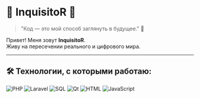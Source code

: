 # 👾 InquisitoR 👾

> "Код — это мой способ заглянуть в будущее." 🌌

Привет! Меня зовут **InquisitoR**.  
Живу на пересечении реального и цифрового мира.

---

## 🛠️ Технологии, с которыми работаю:

![PHP](https://img.shields.io/badge/-PHP-777BB4?style=for-the-badge&logo=php&logoColor=white)
![Laravel](https://img.shields.io/badge/-LARAVEL-f61500?style=for-the-badge&logo=Laravel&logoColor=white)
![SQL](https://img.shields.io/badge/-SQL-4479A1?style=for-the-badge&logo=mysql&logoColor=white)
![Qt](https://img.shields.io/badge/-Qt-41CD52?style=for-the-badge&logo=qt&logoColor=white)
![HTML](https://img.shields.io/badge/-HTML5-E34F26?style=for-the-badge&logo=html5&logoColor=white)
![JavaScript](https://img.shields.io/badge/-JavaScript-F7DF1E?style=for-the-badge&logo=javascript&logoColor=black)
